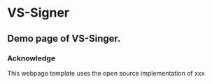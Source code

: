 # VS-Signer
Demo page of VS-Singer.
---
### Acknowledge
This webpage template uses the open source implementation of xxx
